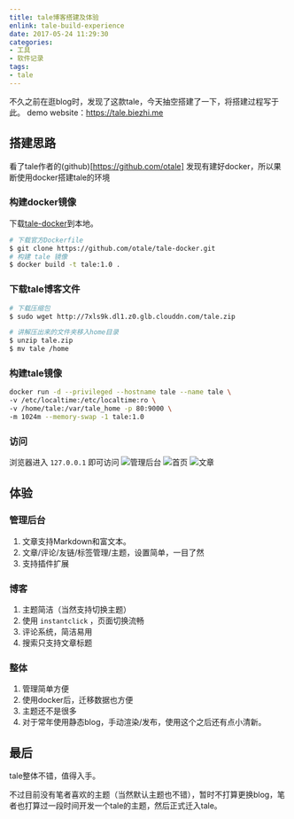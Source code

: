 ```yaml
---
title: tale博客搭建及体验
enlink: tale-build-experience
date: 2017-05-24 11:29:30
categories:
- 工具
- 软件记录
tags:
- tale
---
```

不久之前在逛blog时，发现了这款tale，今天抽空搭建了一下，将搭建过程写于此。
demo website：https://tale.biezhi.me

## 搭建思路
看了tale作者的(github)[https://github.com/otale] 发现有建好docker，所以果断使用docker搭建tale的环境

### 构建docker镜像
下载[tale-docker](https://github.com/otale/tale-docker)到本地。
```bash
# 下载官方Dockerfile
$ git clone https://github.com/otale/tale-docker.git
# 构建 tale 镜像
$ docker build -t tale:1.0 .
```

### 下载tale博客文件
```bash
# 下载压缩包
$ sudo wget http://7xls9k.dl1.z0.glb.clouddn.com/tale.zip

# 讲解压出来的文件夹移入home目录
$ unzip tale.zip
$ mv tale /home
```

### 构建tale镜像
```bash
docker run -d --privileged --hostname tale --name tale \
-v /etc/localtime:/etc/localtime:ro \
-v /home/tale:/var/tale_home -p 80:9000 \
-m 1024m --memory-swap -1 tale:1.0
```

### 访问
浏览器进入 `127.0.0.1` 即可访问
![管理后台](https://cdn.jsdelivr.net/gh/yelog/assets/images/FtwT7OgspZR3YjpJhH5VSuUmnLjP.png)
![首页](https://cdn.jsdelivr.net/gh/yelog/assets/images/FnFBhuwvQ4atG2F2ahdj5PSFF3eL.png)
![文章](https://cdn.jsdelivr.net/gh/yelog/assets/images/Fg1891hUmEATDbFDBgdBsncb4U1U.png)

## 体验
### 管理后台
1. 文章支持Markdown和富文本。
2. 文章/评论/友链/标签管理/主题，设置简单，一目了然
3. 支持插件扩展

### 博客
1. 主题简洁（当然支持切换主题）
2. 使用 `instantclick` ，页面切换流畅
3. 评论系统，简洁易用
4. 搜索只支持文章标题

### 整体
1. 管理简单方便
2. 使用docker后，迁移数据也方便
3. 主题还不是很多
4. 对于常年使用静态blog，手动渲染/发布，使用这个之后还有点小清新。

## 最后
tale整体不错，值得入手。

不过目前没有笔者喜欢的主题（当然默认主题也不错），暂时不打算更换blog，笔者也打算过一段时间开发一个tale的主题，然后正式迁入tale。
